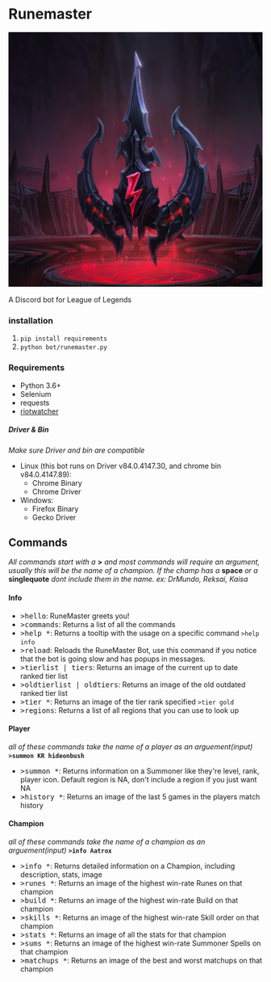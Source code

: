 Runemaster
====
[![Runemaster Icon](/images/default.png "Runemaster")](https://discord.com/api/oauth2/authorize?client_id=735030698066313227&permissions=523328&scope=bot)

A Discord bot for League of Legends

### installation

1. `pip install requirements`
2. `python bot/runemaster.py`

### Requirements

- Python 3.6+
- Selenium 
- requests
- [riotwatcher](https://github.com/pseudonym117/Riot-Watcher)

##### Driver & Bin

*Make sure Driver and bin are compatible*
- Linux (this bot runs on Driver v84.0.4147.30, and chrome bin v84.0.4147.89): 
    - Chrome Binary 
    - Chrome Driver
- Windows:
    - Firefox Binary
    - Gecko Driver

## Commands

*All commands start with a* **>** *and most commands will require an argument, usually this will be the name of a champion. If the champ has a* **space** *or a* **singlequote** *dont include them in the name. ex: DrMundo, Reksai, Kaisa*

#### Info

- <kbd>>hello</kbd>: RuneMaster greets you!
- <kbd>>commands</kbd>: Returns a list of all the commands
- <kbd>>help *</kbd>: Returns a tooltip with the usage on a specific command `>help info`
- <kbd>>reload</kbd>: Reloads the RuneMaster Bot, use this command if you notice that the bot is going slow and has popups in messages.
- <kbd>>tierlist | tiers</kbd>: Returns an image of the current up to date ranked tier list
- <kbd>>oldtierlist | oldtiers</kbd>: Returns an image of the old outdated ranked tier list
- <kbd>>tier *</kbd>: Returns an image of the tier rank specified `>tier gold`
- <kbd>>regions</kbd>: Returns a list of all regions that you can use to look up 

#### Player

*all of these commands take the name of a player as an arguement(input)* **`>summon KR hideonbush`** 

- <kbd>>summon *</kbd>: Returns information on a Summoner like they're level, rank, player icon. Default region is NA, don't include a region if you just want NA
- <kbd>>history *</kbd>: Returns an image of the last 5 games in the players match history 

#### Champion

*all of these commands take the name of a champion as an arguement(input)* **`>info Aatrox`**

- <kbd>>info *</kbd>: Returns detailed information on a Champion, including description, stats, image
- <kbd>>runes *</kbd>: Returns an image of the highest win-rate Runes on that champion
- <kbd>>build *</kbd>: Returns an image of the highest win-rate Build on that champion
- <kbd>>skills *</kbd>: Returns an image of the highest win-rate Skill order on that champion
- <kbd>>stats *</kbd>: Returns an image of all the stats for that champion
- <kbd>>sums *</kbd>: Returns an image of the highest win-rate Summoner Spells on that champion
- <kbd>>matchups *</kbd>: Returns an image of the best and worst matchups on that champion